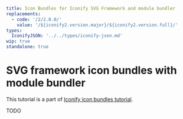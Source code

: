 ```yaml
title: Icon Bundles for Iconify SVG Framework and module bundler
replacements:
  - code: '/2/2.0.0/'
    value: '/${iconify2.version.major}/${iconify2.version.full}/'
types:
  IconifyJSON: '../../types/iconify-json.md'
wip: true
standalone: true
```

# SVG framework icon bundles with module bundler

This tutorial is a part of [Iconify icon bundles tutorial](./index.md).

TODO
